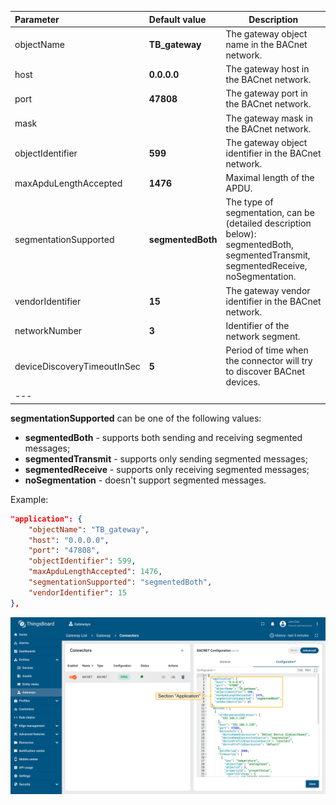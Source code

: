 | **Parameter**               | **Default value** | **Description**                                                                                                                    |
|:----------------------------|:------------------|------------------------------------------------------------------------------------------------------------------------------------|
| objectName                  | **TB_gateway**    | The gateway object name in the BACnet network.                                                                                     |
| host                        | **0.0.0.0**       | The gateway host in the BACnet network.                                                                                            |
| port                        | **47808**         | The gateway port in the BACnet network.                                                                                            |
| mask                        |                   | The gateway mask in the BACnet network.                                                                                            |
| objectIdentifier            | **599**           | The gateway object identifier in the BACnet network.                                                                               |
| maxApduLengthAccepted       | **1476**          | Maximal length of the APDU.                                                                                                        |
| segmentationSupported       | **segmentedBoth** | The type of segmentation, can be (detailed description below): segmentedBoth, segmentedTransmit, segmentedReceive, noSegmentation. |
| vendorIdentifier            | **15**            | The gateway vendor identifier in the BACnet network.                                                                               |
| networkNumber               | **3**             | Identifier of the network segment.                                                                                                 |
| deviceDiscoveryTimeoutInSec | **5**             | Period of time when the connector will try to discover BACnet devices.                                                             |
| ---                         |                   |                                                                                                                                    |

**segmentationSupported** can be one of the following values:
- **segmentedBoth** - supports both sending and receiving segmented messages;
- **segmentedTransmit** - supports only sending segmented messages;
- **segmentedReceive** - supports only receiving segmented messages;
- **noSegmentation** - doesn't support segmented messages.

Example:

```json
"application": {
    "objectName": "TB_gateway",
    "host": "0.0.0.0",
    "port": "47808",
    "objectIdentifier": 599,
    "maxApduLengthAccepted": 1476,
    "segmentationSupported": "segmentedBoth",
    "vendorIdentifier": 15
},
```

![image](/images/gateway/bacnet-connector/bacnet-section-application-advanced-1-ce.png)
